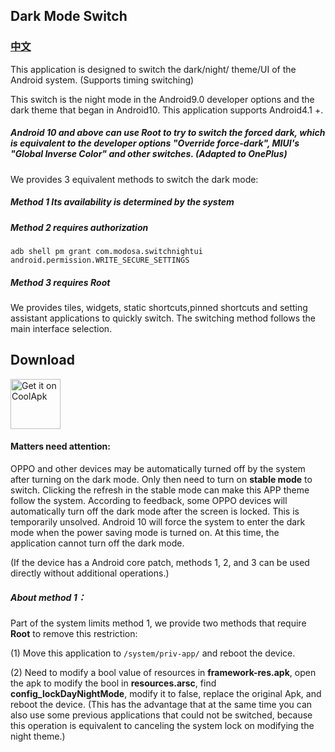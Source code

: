 ## Dark Mode Switch

### [中文](https://github.com/dadaewq/Dark-Mode-Switch/blob/master/README.md)

This application is designed to switch the dark/night/ theme/UI of the Android system. (Supports timing switching)

This switch is the night mode in the Android9.0 developer options and the dark theme that began in Android10. This application supports Android4.1 +.


##### Android 10 and above can use **Root** to try to switch the forced dark, which is equivalent to the developer options "Override force-dark", MIUI's "Global Inverse Color" and other switches. (Adapted to OnePlus)

We provides 3 equivalent methods to switch the dark mode:

##### Method 1 Its availability is determined by the system

##### Method 2 requires authorization

` adb shell pm grant com.modosa.switchnightui android.permission.WRITE_SECURE_SETTINGS `

##### Method 3 requires Root

We provides tiles, widgets, static shortcuts,pinned shortcuts and setting assistant applications to quickly switch. The switching method follows the main interface selection.

## Download
[<img src="https://github.com/dadaewq/Dark-Mode-Switch/raw/master/app/src/main/ic_launcher-web.png"
     alt="Get it on CoolApk"
     height="80">](https://www.coolapk.com/apk/com.modosa.switchnightui)


#### Matters need attention:

OPPO and other devices may be automatically turned off by the system after turning on the dark mode. Only then need to turn on **stable mode** to switch. Clicking the refresh in the stable mode can make this APP theme follow the system. According to feedback, some OPPO devices will automatically turn off the dark mode after the screen is locked. This is temporarily unsolved. Android 10 will force the system to enter the dark mode when the power saving mode is turned on. At this time, the application cannot turn off the dark mode.

(If the device has a Android core patch, methods 1, 2, and 3 can be used directly without additional operations.)

##### About method 1：

Part of the system limits method 1, we provide two methods that require **Root** to remove this restriction:

(1) Move this application to `/system/priv-app/` and reboot the device.

(2) Need to modify a bool value of resources in **framework-res.apk**, open the apk to modify the bool in **resources.arsc**, find **config_lockDayNightMode**, modify it to false, replace the original Apk, and reboot the device.
(This has the advantage that at the same time you can also use some previous applications that could not be switched, because this operation is equivalent to canceling the system lock on modifying the night theme.)
